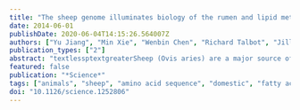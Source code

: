 ```yaml
---
title: "The sheep genome illuminates biology of the rumen and lipid metabolism."
date: 2014-06-01
publishDate: 2020-06-04T14:15:26.564007Z
authors: ["Yu Jiang", "Min Xie", "Wenbin Chen", "Richard Talbot", "Jillian F Maddox", "Thomas Faraut", "Chunhua Wu", "Donna M Muzny", "Yuxiang Li", "Wenguang Zhang", "Jo-Ann Stanton", "Rudiger Brauning", "Wesley C Barris", "Thibaut Hourlier", "Bronwen L Aken", "Stephen M J Searle", "David L Adelson", "Chao Bian", "Graham R Cam", "Yulin Chen", "Shifeng Cheng", "Udaya DeSilva", "Karen Dixen", "Yang Dong", "Guangyi Fan", "Ian R Franklin", "Shaoyin Fu", "Pablo Fuentes-Utrilla", "Rui Guan", "Margaret A Highland", "Michael E Holder", "Guodong Huang", "Aaron B Ingham", "Shalini N Jhangiani", "Divya Kalra", "Christie L Kovar", "Sandra L Lee", "Weiqing Liu", "Xin Liu", "Changxin Lu", "Tian Lv", "Tittu Mathew", "Sean McWilliam", "Moira Menzies", "Shengkai Pan", "David Robelin", "Bertrand Servin", "David Townley", "Wenliang Wang", "Bin Wei", "Stephen N White", "Xinhua Yang", "Chen Ye", "Yaojing Yue", "Peng Zeng", "Qing Zhou", "Jacob B Hansen", "Karsten Kristiansen", "Richard A Gibbs", "Paul Flicek", "Christopher C Warkup", "Huw E Jones", "V Hutton Oddy", "Frank W Nicholas", "John C McEwan", "James W Kijas", "Jun Wang", "Kim C Worley", "Alan L Archibald", "Noelle Cockett", "Xun Xu", "Wen Wang", "Brian P Dalrymple"]
publication_types: ["2"]
abstract: "textlessptextgreaterSheep (Ovis aries) are a major source of meat, milk, and fiber in the form of wool and represent a distinct class of animals that have a specialized digestive organ, the rumen, that carries out the initial digestion of plant material. We have developed and analyzed a high-quality reference sheep genome and transcriptomes from 40 different tissues. We identified highly expressed genes encoding keratin cross-linking proteins associated with rumen evolution. We also identified genes involved in lipid metabolism that had been amplified and/or had altered tissue expression patterns. This may be in response to changes in the barrier lipids of the skin, an interaction between lipid metabolism and wool synthesis, and an increased role of volatile fatty acids in ruminants compared with nonruminant animals.textless/ptextgreater"
featured: false
publication: "*Science*"
tags: ["animals", "sheep", "amino acid sequence", "domestic", "fatty acids", "gene expression regulation", "genome", "hair-specific", "keratins", "lipid metabolism", "molecular sequence data", "phylogeny", "rumen", "transcriptome", "volatile", "wool"]
doi: "10.1126/science.1252806"
---
```


